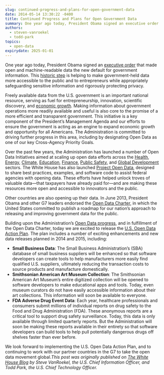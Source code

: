 ```yaml
---
slug: continued-progress-and-plans-for-open-government-data
date: 2014-05-14 13:30:22 -0400
title: Continued Progress and Plans for Open Government Data
summary: One year ago today, President Obama signed an executive order that made open and machine-readable data the new default for government information. This historic step is helping to make government-held data more accessible to the public and to entrepreneurs while appropriately safeguarding sensitive information and rigorously protecting privacy. Freely available data from the U.S. government
authors:
  - steven-vanroekel
  - todd-park
topics:
  - open-data
expirydate: 2025-01-01
---
```


One year ago today, President Obama signed an [executive order](http://www.whitehouse.gov/the-press-office/2013/05/09/executive-order-making-open-and-machine-readable-new-default-government-) that made open and machine-readable data the new default for government information. This [historic step](http://www.whitehouse.gov/the-press-office/2013/05/09/obama-administration-releases-historic-open-data-rules-enhance-governmen) is helping to make government-held data more accessible to the public and to entrepreneurs while appropriately safeguarding sensitive information and rigorously protecting privacy.

Freely available data from the U.S. government is an important national resource, serving as fuel for entrepreneurship, innovation, scientific discovery, and [economic growth](http://www.whitehouse.gov/blog/2014/04/08/impact-open-data). Making information about government operations more readily available and useful is also core to the promise of a more efficient and transparent government. This initiative is a key component of the President’s Management Agenda and our efforts to ensure the government is acting as an engine to expand economic growth and opportunity for all Americans. The Administration is committed to driving further progress in this area, including by designating Open Data as one of our key Cross-Agency Priority Goals.

Over the past few years, the Administration has launched a number of Open Data Initiatives aimed at scaling up open data efforts across the [Health](http://www.whitehouse.gov/sites/default/files/microsites/ostp/2013opendata.pdf), [Energy](http://www.whitehouse.gov/sites/default/files/microsites/ostp/2013opendata.pdf), [Climate](http://www.whitehouse.gov/sites/default/files/microsites/ostp/2013opendata.pdf), [Education](http://www.whitehouse.gov/sites/default/files/microsites/ostp/2013opendata.pdf), [Finance](http://www.whitehouse.gov/sites/default/files/microsites/ostp/2013opendata.pdf), [Public Safety](http://www.whitehouse.gov/sites/default/files/microsites/ostp/2013opendata.pdf), and [Global Development](http://www.whitehouse.gov/sites/default/files/microsites/ostp/2013opendata.pdf) sectors. The White House has also launched [Project Open Data](http://www.whitehouse.gov/blog/2013/05/16/introducing-project-open-data), designed to share best practices, examples, and software code to assist federal agencies with opening data. These efforts have helped unlock troves of valuable data—that taxpayers have already paid for—and are making these resources more open and accessible to innovators and the public.

Other countries are also opening up their data. In June 2013, President Obama and other G7 leaders endorsed the [Open Data Charter](https://www.gov.uk/government/publications/open-data-charter), in which the United States committed to publish a roadmap for our nation’s approach to releasing and improving government data for the public.

Building upon the Administration’s [Open Data progress](http://www.whitehouse.gov/blog/2013/12/09/open-data-round), and in fulfillment of the Open Data Charter, today we are excited to release the [U.S. Open Data Action Plan](http://www.whitehouse.gov/sites/default/files/microsites/ostp/us_open_data_action_plan.pdf). The plan includes a number of exciting enhancements and new data releases planned in 2014 and 2015, including:

  * **Small Business Data**: The Small Business Administration’s (SBA) database of small business suppliers will be enhanced so that software developers can create tools to help manufacturers more easily find qualified U.S. suppliers, ultimately reducing the transaction costs to source products and manufacture domestically.
  * **Smithsonian American Art Museum Collection**: The Smithsonian American Art Museum’s entire digitized collection will be opened to software developers to make educational apps and tools. Today, even museum curators do not have easily accessible information about their art collections. This information will soon be available to everyone.
  * **FDA Adverse Drug Event Data**: Each year, healthcare professionals and consumers submit millions of individual reports on drug safety to the Food and Drug Administration (FDA). These anonymous reports are a critical tool to support drug safety surveillance. Today, this data is only available through limited quarterly reports. But the Administration will soon be making these reports available in their entirety so that software developers can build tools to help pull potentially dangerous drugs off shelves faster than ever before.

We look forward to implementing the U.S. Open Data Action Plan, and to continuing to work with our partner countries in the G7 to take the open data movement global._This post was originally published on [The White House Blog](http://www.whitehouse.gov/blog/) by Steve VanRoekel, the U.S. Chief Information Officer, and Todd Park, the U.S. Chief Technology Officer._